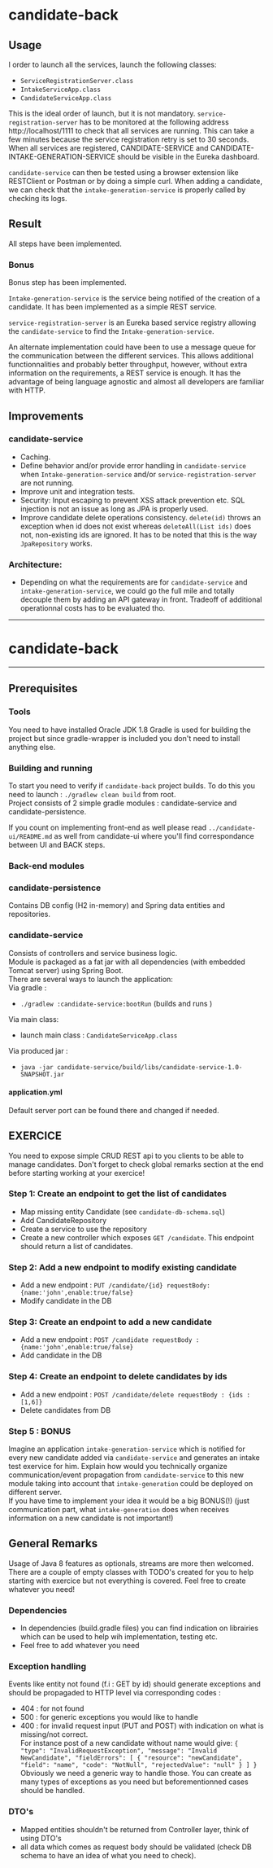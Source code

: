 # candidate-back

## Usage

I order to launch all the services, launch the following classes:

- `ServiceRegistrationServer.class`
- `IntakeServiceApp.class`
- `CandidateServiceApp.class`

This is the ideal order of launch, but it is not mandatory. 
`service-registration-server` has to be monitored at the following address http://localhost/1111 to check that all services are running. This can take a few minutes because the service registration retry is set to 30 seconds. When all services are registered, CANDIDATE-SERVICE and CANDIDATE-INTAKE-GENERATION-SERVICE should be visible in the Eureka dashboard.

`candidate-service` can then be tested using a browser extension like RESTClient or Postman or by doing a simple curl. When adding a candidate, we can check that the `intake-generation-service` is properly called by checking its logs.

## Result

All steps have been implemented.

### Bonus

Bonus step has been implemented.

`Intake-generation-service` is the service being notified of the creation of a candidate. It has been implemented as a simple REST service.

`service-registration-server` is an Eureka based service registry allowing the `candidate-service` to find the `Intake-generation-service`.

An alternate implementation could have been to use a message queue for the communication between the different services.
This allows additional functionnalities and probably better throughput, however, without extra information on the requirements, a REST service is enough.
It has the advantage of being language agnostic and almost all developers are familiar with HTTP.

## Improvements

### candidate-service

- Caching.
- Define behavior and/or provide error handling in `candidate-service` when `Intake-generation-service` and/or `service-registration-server` are not running.
- Improve unit and integration tests.
- Security: Input escaping to prevent XSS attack prevention etc. SQL injection is not an issue as long as JPA is properly used.
- Improve candidate delete operations consistency. `delete(id)` throws an exception when id does not exist whereas `deleteAll(List ids)` does not, non-existing ids are ignored. It has to be noted that this is the way `JpaRepository` works.

### Architecture:

- Depending on what the requirements are for `candidate-service` and `intake-generation-service`, we could go the full mile and totally decouple them by adding an API gateway in front. Tradeoff of additional operationnal costs has to be evaluated tho.

--------------

# candidate-back
--------------
## Prerequisites
### Tools
You need to have installed Oracle JDK 1.8
Gradle is used for building the project but since gradle-wrapper is included you don't need to install anything else.  
### Building and running
To start you need to verify if `candidate-back` project builds.
To do this you need to launch : `./gradlew clean build` from root.  
Project consists of 2 simple gradle modules : candidate-service and candidate-persistence. 

If you count on implementing front-end as well please read `../candidate-ui/README.md` as well from candidate-ui where you'll find correspondance between UI and BACK steps.
### Back-end modules
### candidate-persistence
Contains DB config (H2 in-memory) and Spring data entities and repositories.
### candidate-service
Consists of controllers and service business logic.   
Module is packaged as a fat jar with all dependencies (with embedded Tomcat server) using Spring Boot.  
There are several ways to launch the application:  
Via gradle : 
* `./gradlew :candidate-service:bootRun` (builds and runs )  

Via main class:
* launch main class : `CandidateServiceApp.class` 

Via produced jar :
* `java -jar candidate-service/build/libs/candidate-service-1.0-SNAPSHOT.jar`
#### application.yml
Default server port can be found there  and changed if needed.


## EXERCICE
You need to expose simple  CRUD REST api to you clients to be able to manage candidates.
Don't forget to check global remarks section at the end before starting working at your exercice!
### Step 1: Create an endpoint to get the list of candidates
* Map missing entity Candidate (see `candidate-db-schema.sql`) 
* Add CandidateRepository
* Create a service to use the repository
* Create a new controller which exposes  `GET /candidate`. This endpoint should return a list of candidates.

### Step 2: Add a new endpoint to modify existing candidate
* Add a new endpoint : `PUT /candidate/{id} requestBody: {name:'john',enable:true/false}` 
* Modify candidate in the DB 

### Step 3: Create an endpoint to add a new candidate
* Add a new endpoint : `POST /candidate requestBody : {name:'john',enable:true/false}`
* Add candidate in the DB

### Step 4: Create an endpoint to delete candidates by ids
* Add a new endpoint : `POST /candidate/delete requestBody : {ids : [1,6]}` 
* Delete candidates from DB
### Step 5 : BONUS
Imagine an application  `intake-generation-service` which is notified for every new candidate added  via `candidate-service` and generates an intake test exervice for him.
Explain how would you technically organize communication/event propagation from `candidate-service` to this new module taking into account that `intake-generation` could be deployed on different server.  
If you have time to implement your idea it  would be a big BONUS(!) (just communication part, what `intake-generation` does when receives information on a new candidate is not important!)

## General Remarks
Usage of Java 8 features as optionals, streams are more then welcomed.  
There are a couple of empty classes with TODO's created for you to help starting with exercice but not everything is covered. Feel free to create whatever you need!
### Dependencies
* In dependencies (build.gradle files) you can find indication on librairies which can be used to help wih implementation, testing etc.
* Feel free to add whatever you need
### Exception handling
Events like entity not found (f.i : GET by id) should generate exceptions and should be propagaded to HTTP level via corresponding codes : 
* 404 : for not found 
* 500 : for generic exceptions you would like to handle
* 400 : for invalid request input (PUT and POST)  with indication on what is missing/not correct.  
For instance post of a new candidate without name would give:
`{
    "type": "InvalidRequestException",
    "message": "Invalid NewCandidate",
    "fieldErrors": [
        {
            "resource": "newCandidate",
            "field": "name",
            "code": "NotNull",
            "rejectedValue": "null"
        }
    ]
}`  
Obviously we need a generic way to handle those. You can create as many types of exceptions as you need but beforementionned cases should be handled.

### DTO's
* Mapped entities shouldn't be returned from Controller layer, think of using DTO's
* all data which comes as request body should be validated (check DB schema to have an idea of what you need to check).
